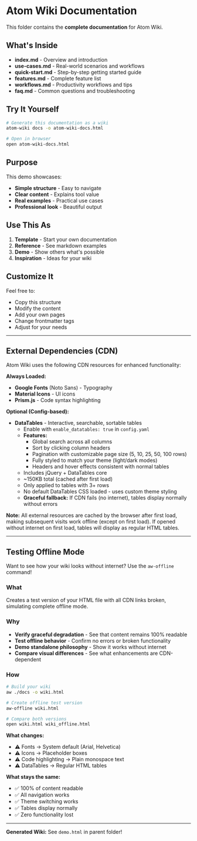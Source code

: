 # Atom Wiki Documentation

This folder contains the **complete documentation** for Atom Wiki.

## What's Inside

- **index.md** - Overview and introduction
- **use-cases.md** - Real-world scenarios and workflows
- **quick-start.md** - Step-by-step getting started guide
- **features.md** - Complete feature list
- **workflows.md** - Productivity workflows and tips
- **faq.md** - Common questions and troubleshooting

## Try It Yourself

```bash
# Generate this documentation as a wiki
atom-wiki docs -o atom-wiki-docs.html

# Open in browser
open atom-wiki-docs.html
```

## Purpose

This demo showcases:
- **Simple structure** - Easy to navigate
- **Clear content** - Explains tool value
- **Real examples** - Practical use cases
- **Professional look** - Beautiful output

## Use This As

1. **Template** - Start your own documentation
2. **Reference** - See markdown examples
3. **Demo** - Show others what's possible
4. **Inspiration** - Ideas for your wiki

## Customize It

Feel free to:
- Copy this structure
- Modify the content
- Add your own pages
- Change frontmatter tags
- Adjust for your needs

---

## External Dependencies (CDN)

Atom Wiki uses the following CDN resources for enhanced functionality:

**Always Loaded:**

- **Google Fonts** (Noto Sans) - Typography
- **Material Icons** - UI icons
- **Prism.js** - Code syntax highlighting

**Optional (Config-based):**

- **DataTables** - Interactive, searchable, sortable tables
  - Enable with `enable_datatables: true` in `config.yaml`
  - **Features:**
    - Global search across all columns
    - Sort by clicking column headers
    - Pagination with customizable page size (5, 10, 25, 50, 100 rows)
    - Fully styled to match your theme (light/dark modes)
    - Headers and hover effects consistent with normal tables
  - Includes jQuery + DataTables core
  - ~150KB total (cached after first load)
  - Only applied to tables with 3+ rows
  - No default DataTables CSS loaded - uses custom theme styling
  - **Graceful fallback:** If CDN fails (no internet), tables display normally without errors

**Note:** All external resources are cached by the browser after first load, making subsequent visits work offline (except on first load). If opened without internet on first load, tables will display as regular HTML tables.

---

## Testing Offline Mode

Want to see how your wiki looks without internet? Use the `aw-offline` command!

### What

Creates a test version of your HTML file with all CDN links broken, simulating complete offline mode.

### Why

- **Verify graceful degradation** - See that content remains 100% readable
- **Test offline behavior** - Confirm no errors or broken functionality
- **Demo standalone philosophy** - Show it works without internet
- **Compare visual differences** - See what enhancements are CDN-dependent

### How

```bash
# Build your wiki
aw ./docs -o wiki.html

# Create offline test version
aw-offline wiki.html

# Compare both versions
open wiki.html wiki_offline.html
```

**What changes:**

- ⚠️ Fonts → System default (Arial, Helvetica)
- ⚠️ Icons → Placeholder boxes
- ⚠️ Code highlighting → Plain monospace text
- ⚠️ DataTables → Regular HTML tables

**What stays the same:**

- ✅ 100% of content readable
- ✅ All navigation works
- ✅ Theme switching works
- ✅ Tables display normally
- ✅ Zero functionality lost

---

**Generated Wiki:** See `demo.html` in parent folder!

